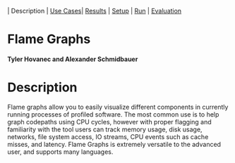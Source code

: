 | Description | [Use Cases](UseCases.md)| [Results](Results.md) | [Setup](Setup.md) | [Run](Run.md) | [Evaluation](Evaluation.md)

# Flame Graphs

#### Tyler Hovanec and Alexander Schmidbauer

# Description

Flame graphs allow you to easily visualize different components in currently running processes of profiled software. The most common use is to help graph codepaths using CPU cycles, however with proper flagging and familiarity with the tool users can track memory usage, disk usage, networks, file system access, IO streams, CPU events such as cache misses, and latency. Flame Graphs is extremely versatile to the advanced user, and supports many languages.
